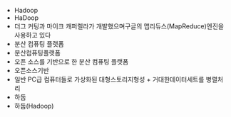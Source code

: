 ﻿- Hadoop
- HaDoop
- 더그 커팅과 마이크 캐퍼렐라가 개발했으며구글의 맵리듀스(MapReduce)엔진을 사용하고 있다
- 분산 컴퓨팅 플랫폼
- 분산컴퓨팅플랫폼
- 오픈 소스를 기반으로 한 분산 컴퓨팅 플랫폼
- 오픈소스기반
- 일반 PC급 컴퓨터들로 가상화된 대형스토리지형성 + 거대한데이터세트를 병렬처리
- 하둡
- 하둡(Hadoop)
